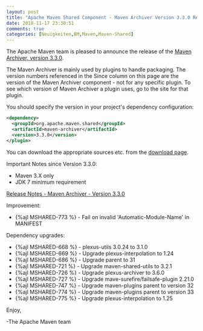 ```yaml
---
layout: post
title: "Apache Maven Shared Component - Maven Archiver Version 3.3.0 Released"
date: 2018-11-17 23:30:51
comments: true
categories: [Neuigkeiten,BM,Maven,Maven-Shared]
---
```

The Apache Maven team is pleased to announce the release of the 
[Maven Archiver, version 3.3.0](http://maven.apache.org/shared/maven-archiver/).

The Maven Archiver is mainly used by plugins to handle packaging. The version
numbers referenced in the Since column on this page are the version of the
Maven Archiver component - not for any specific plugin. To see which version of
Maven Archiver a plugin uses, go to the site for that plugin.

You should specify the version in your project's dependency configuration:

``` xml
<dependency>
  <groupId>org.apache.maven.shared</groupId>
  <artifactId>maven-archiver</artifactId>
  <version>3.3.0</version>
</plugin>
```

You can download the appropriate sources etc. from the [download page][download-page].
 
 
Important Notes since Version 3.3.0:

 * Maven 3.X only
 * JDK 7 minimum requirement

<!-- more -->

[Release Notes - Maven Archiver - Version 3.3.0][release-notes]

Improvement:

 * {%ajl MSHARED-773 %} - Fail on invalid 'Automatic-Module-Name' in MANIFEST

Dependency upgrades:

 * {%ajl MSHARED-668 %} - plexus-utils 3.0.24 to 3.1.0
 * {%ajl MSHARED-669 %} - Upgrade plexus-interpolation to 1.24
 * {%ajl MSHARED-686 %} - Upgrade parent to 31
 * {%ajl MSHARED-721 %} - Upgrade maven-shared-utils to 3.2.1
 * {%ajl MSHARED-726 %} - Upgrade plexus-archiver to 3.6.0
 * {%ajl MSHARED-727 %} - Upgrade mave-surefire/failsafe-plugin 2.21.0
 * {%ajl MSHARED-747 %} - Upgrade maven-plugins parent to version 32
 * {%ajl MSHARED-774 %} - Upgrade maven-plugins parent to version 33
 * {%ajl MSHARED-775 %} - Upgrade plexus-interpolation to 1.25
 
Enjoy,

-The Apache Maven team

[download-page]: https://maven.apache.org/shared/maven-archiver/download.cgi
[release-notes]: https://issues.apache.org/jira/secure/ReleaseNote.jspa?projectId=12317922&version=12341347
